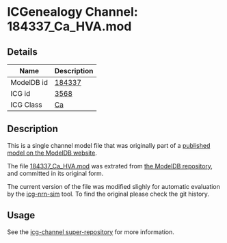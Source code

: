 # ICGenealogy Channel: 184337\_Ca\_HVA.mod

## Details

Name | Description
---- | -----------
ModelDB id | [184337](http://senselab.med.yale.edu/ModelDB/ShowModel.cshtml?model=184337)
ICG id | [3568](http://icg.neurotheory.ox.ac.uk/channels/3/3568)
ICG Class | [Ca](http://icg.neurotheory.ox.ac.uk/channels/3)

## Description

This is a single channel model file that was originally part of a [published model on the ModelDB website](http://senselab.med.yale.edu/mModelDB/ShowModel.cshtml?model=184337).


The file [184337\_Ca\_HVA.mod](184337_Ca_HVA.mod) was extrated from [the ModelDB repository](http://senselab.med.yale.edu/ModelDB/ShowModel.cshtml?model=184337), and committed in its original form.

The current version of the file was modified slighly for automatic evaluation by the [icg-nrn-sim](https://github.com/icgenealogy/icg-nrn-sim) tool. To find the original please check the git history.


## Usage

See the [icg-channel super-repository](https://github.com/icgenealogy/icg-channels) for more information.